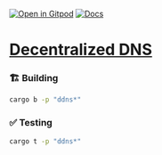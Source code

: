 [![Open in Gitpod](https://img.shields.io/badge/Open_in-Gitpod-white?logo=gitpod)](https://gitpod.io/#FOLDER=ddns/https://github.com/gear-foundation/dapps)
[![Docs](https://img.shields.io/github/actions/workflow/status/gear-foundation/dapps/contracts-build.yml?logo=rust&label=docs)](https://dapps.gear.rs/ddns_io)

# [Decentralized DNS](https://wiki.gear-tech.io/docs/examples/dein)

### 🏗️ Building

```sh
cargo b -p "ddns*"
```

### ✅ Testing

```sh
cargo t -p "ddns*"
```
